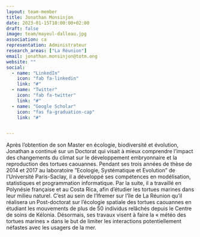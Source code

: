 ```yaml
---
layout: team-member
title: Jonathan Monsinjon
date: 2023-01-15T10:00:00+02:00
draft: false
image: team/mayeul-dalleau.jpg
association: ca
representation: Administrateur
research_areas: ["La Réunion"]
email: jonathan.monsinjon@totm.ong
website: ""
social:
  - name: "LinkedIn"
    icon: "fab fa-linkedin"
    link: "#"
  - name: "Twitter"
    icon: "fab fa-twitter"
    link: "#"
  - name: "Google Scholar"
    icon: "fas fa-graduation-cap"
    link: "#"


---
```


Après l’obtention de son Master en écologie, biodiversité et évolution, Jonathan a continué sur un Doctorat qui visait à mieux comprendre l’impact des changements du climat sur le développement embryonnaire et la reproduction des tortues caouannes. Pendant ses trois années de thèse de 2014 et 2017 au laboratoire ”Ecologie, Systématique et Evolution” de l’Université Paris-Saclay, il a développé ses compétences en modélisation, statistiques et programmation informatique. Par la suite, il a travaillé en Polynésie française et au Costa Rica, afin d’étudier les tortues marines dans leur milieu naturel. C’est au sein de l’Ifremer sur l’île de La Réunion qu’il réalisera un Post-doctorat sur l’écologie spatiale des tortues caouannes en étudiant les mouvements de plus de 50 individus relâchés depuis le Centre de soins de Kélonia. Désormais, ses travaux visent à faire la « météo des tortues marines » dans le but de limiter les interactions potentiellement néfastes avec les usagers de la mer. 